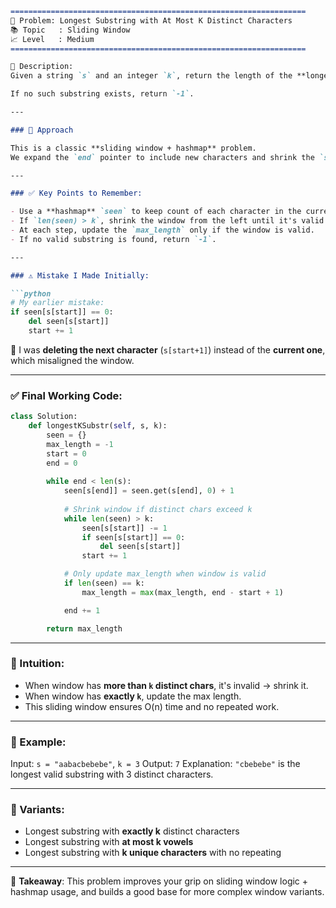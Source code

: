 
````markdown
==================================================================
🧩 Problem: Longest Substring with At Most K Distinct Characters
📚 Topic   : Sliding Window
📈 Level   : Medium
==================================================================

📄 Description:
Given a string `s` and an integer `k`, return the length of the **longest substring** that contains **at most `k` distinct characters**.

If no such substring exists, return `-1`.

---

### 🚀 Approach

This is a classic **sliding window + hashmap** problem.  
We expand the `end` pointer to include new characters and shrink the `start` pointer when the number of distinct characters exceeds `k`.

---

### ✅ Key Points to Remember:

- Use a **hashmap** `seen` to keep count of each character in the current window.
- If `len(seen) > k`, shrink the window from the left until it's valid again.
- At each step, update the `max_length` only if the window is valid.
- If no valid substring is found, return `-1`.

---

### ⚠️ Mistake I Made Initially:

```python
# My earlier mistake:
if seen[s[start]] == 0:
    del seen[s[start]]
    start += 1
````

🔴 I was **deleting the next character** (`s[start+1]`) instead of the **current one**, which misaligned the window.

---

### ✅ Final Working Code:

```python
class Solution:
    def longestKSubstr(self, s, k):
        seen = {}
        max_length = -1
        start = 0
        end = 0
        
        while end < len(s):
            seen[s[end]] = seen.get(s[end], 0) + 1
            
            # Shrink window if distinct chars exceed k
            while len(seen) > k:
                seen[s[start]] -= 1
                if seen[s[start]] == 0:
                    del seen[s[start]]
                start += 1

            # Only update max_length when window is valid
            if len(seen) == k:
                max_length = max(max_length, end - start + 1)

            end += 1

        return max_length
```

---

### 🧠 Intuition:

* When window has **more than `k` distinct chars**, it's invalid → shrink it.
* When window has **exactly `k`**, update the max length.
* This sliding window ensures O(n) time and no repeated work.

---

### 🌟 Example:

Input: `s = "aabacbebebe"`, `k = 3`
Output: `7`
Explanation: `"cbebebe"` is the longest valid substring with 3 distinct characters.

---

### 🔁 Variants:

* Longest substring with **exactly k** distinct characters
* Longest substring with **at most k vowels**
* Longest substring with **k unique characters** with no repeating

---

📝 **Takeaway**:
This problem improves your grip on sliding window logic + hashmap usage, and builds a good base for more complex window variants.
